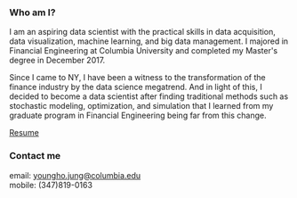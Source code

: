 
### Who am I?

I am an aspiring data scientist with the practical skills in data acquisition, data visualization, machine learning, and big data management. I majored in Financial Engineering at Columbia University and completed my Master's degree in December 2017.

Since I came to NY, I have been a witness to the transformation of the finance industry by the data science megatrend. And in light of this, I decided to become a data scientist after finding traditional methods such as stochastic modeling, optimization, and simulation that I learned from my graduate program in Financial Engineering being far from this change.

[Resume](https://drive.google.com/file/d/1ltYc4u1UVPljyxwyyOBAodCDK1LB4-zS/view?usp=sharing)

### Contact me

email: [youngho.jung@columbia.edu](mailto:youngho.jung@columbia.edu)  
mobile: (347)819-0163
